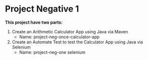 # Project Negative 1

**This project have two parts:**
1. Create an Arithmetic Calculator App using Java via Maven
    - Name: project-neg-once-calculator-app
2. Create an Automate Test to test the Calculator App using Java via Selenium
    - Name: project-neg-one selenium